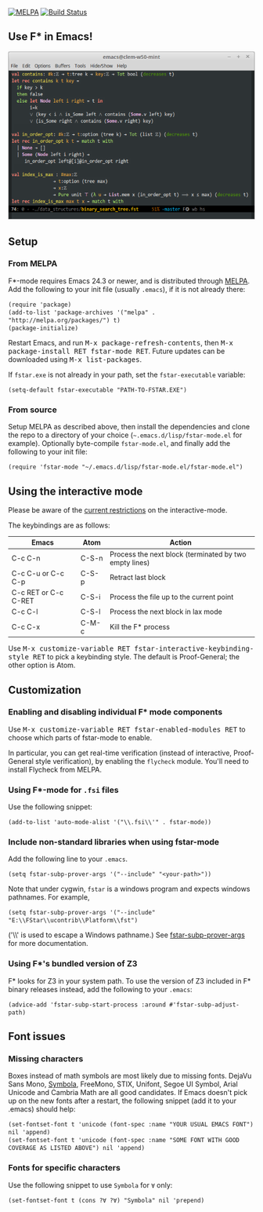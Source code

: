 [![MELPA](https://melpa.org/packages/fstar-mode-badge.svg)](https://melpa.org/#/fstar-mode) [![Build Status](https://travis-ci.org/FStarLang/fstar-mode.el.svg?branch=master)](https://travis-ci.org/FStarLang/fstar-mode.el)

## Use F* in Emacs!

![Screenshot](img/fstar-mode.png)

## Setup

### From MELPA

F*-mode requires Emacs 24.3 or newer, and is distributed through [MELPA](https://melpa.org). Add the following to your init file (usually `.emacs`), if it is not already there:

```elisp
(require 'package)
(add-to-list 'package-archives '("melpa" . "http://melpa.org/packages/") t)
(package-initialize)
```

Restart Emacs, and run <kbd>M-x package-refresh-contents</kbd>, then <kbd>M-x package-install RET fstar-mode RET</kbd>. Future updates can be downloaded using <kbd>M-x list-packages</kbd>.

If `fstar.exe` is not already in your path, set the `fstar-executable` variable:

```elisp
(setq-default fstar-executable "PATH-TO-FSTAR.EXE")
```

### From source

Setup MELPA as described above, then install the dependencies and clone the repo to a directory of your choice (`~.emacs.d/lisp/fstar-mode.el` for example). Optionally byte-compile `fstar-mode.el`, and finally add the following to your init file:

```elisp
(require 'fstar-mode "~/.emacs.d/lisp/fstar-mode.el/fstar-mode.el")
```

## Using the interactive mode

Please be aware of the [current restrictions](https://github.com/FStarLang/FStar/wiki/Dealing-with-F%E2%98%85-dependencies#when-invoking-f-in-interactive-mode) on the interactive-mode.

The keybindings are as follows:


Emacs                | Atom  | Action
---------------------|-------|----------------------------------------------------------
C-c C-n              | C-S-n | Process the next block (terminated by two empty lines)
C-c C-u or C-c C-p   | C-S-p | Retract last block
C-c RET or C-c C-RET | C-S-i | Process the file up to the current point
C-c C-l              | C-S-l | Process the next block in lax mode
C-c C-x              | C-M-c | Kill the F* process

Use <kbd>M-x customize-variable RET fstar-interactive-keybinding-style RET</kbd> to pick a keybinding style. The default is Proof-General; the other option is Atom.

## Customization

### Enabling and disabling individual F* mode components

Use <kbd>M-x customize-variable RET fstar-enabled-modules RET</kbd> to choose which parts of fstar-mode to enable.

In particular, you can get real-time verification (instead of interactive, Proof-General style verification), by enabling the `flycheck` module. You'll need to install Flycheck from MELPA.

### Using F*-mode for `.fsi` files

Use the following snippet:

```elisp
(add-to-list 'auto-mode-alist '("\\.fsi\\'" . fstar-mode))
```

### Include non-standard libraries when using fstar-mode

Add the following line to your `.emacs`.

```
(setq fstar-subp-prover-args '("--include" "<your-path>"))
```

Note that under cygwin, `fstar` is a windows program and expects windows pathnames. For example, 
```
(setq fstar-subp-prover-args '("--include" "E:\\FStar\\ucontrib\\Platform\\fst")
```
('\\\\' is used to escape a Windows pathname.) 
See [fstar-subp-prover-args] for more documentation.

[fstar-subp-prover-args]: https://github.com/FStarLang/fstar-mode.el/blob/master/fstar-mode.el#L779

### Using F*'s bundled version of Z3

F* looks for Z3 in your system path.  To use the version of Z3 included in F* binary releases instead, add the following to your `.emacs`:

```
(advice-add 'fstar-subp-start-process :around #'fstar-subp-adjust-path)
```

## Font issues

### Missing characters

Boxes instead of math symbols are most likely due to missing fonts. DejaVu Sans Mono, [Symbola](http://shapecatcher.com/downloads/Symbola706.zip), FreeMono, STIX, Unifont, Segoe UI Symbol, Arial Unicode and Cambria Math are all good candidates. If Emacs doesn't pick up on the new fonts after a restart, the following snippet (add it to your .emacs) should help:

```elisp
(set-fontset-font t 'unicode (font-spec :name "YOUR USUAL EMACS FONT") nil 'append)
(set-fontset-font t 'unicode (font-spec :name "SOME FONT WITH GOOD COVERAGE AS LISTED ABOVE") nil 'append)
```

### Fonts for specific characters

Use the following snippet to use `Symbola` for `∀` only:

```elisp
(set-fontset-font t (cons ?∀ ?∀) "Symbola" nil 'prepend)
```
